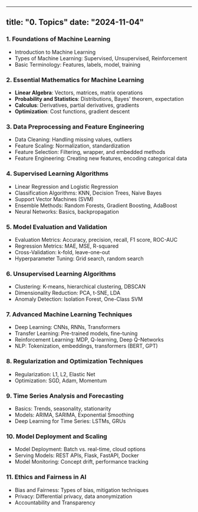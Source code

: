 
---
title: "0. Topics"
date: "2024-11-04"
---

### **1. Foundations of Machine Learning**
   - Introduction to Machine Learning
   - Types of Machine Learning: Supervised, Unsupervised, Reinforcement
   - Basic Terminology: Features, labels, model, training

### **2. Essential Mathematics for Machine Learning**
   - **Linear Algebra**: Vectors, matrices, matrix operations
   - **Probability and Statistics**: Distributions, Bayes' theorem, expectation
   - **Calculus**: Derivatives, partial derivatives, gradients
   - **Optimization**: Cost functions, gradient descent

### **3. Data Preprocessing and Feature Engineering**
   - Data Cleaning: Handling missing values, outliers
   - Feature Scaling: Normalization, standardization
   - Feature Selection: Filtering, wrapper, and embedded methods
   - Feature Engineering: Creating new features, encoding categorical data

### **4. Supervised Learning Algorithms**
   - Linear Regression and Logistic Regression
   - Classification Algorithms: KNN, Decision Trees, Naive Bayes
   - Support Vector Machines (SVM)
   - Ensemble Methods: Random Forests, Gradient Boosting, AdaBoost
   - Neural Networks: Basics, backpropagation

### **5. Model Evaluation and Validation**
   - Evaluation Metrics: Accuracy, precision, recall, F1 score, ROC-AUC
   - Regression Metrics: MAE, MSE, R-squared
   - Cross-Validation: k-fold, leave-one-out
   - Hyperparameter Tuning: Grid search, random search

### **6. Unsupervised Learning Algorithms**
   - Clustering: K-means, hierarchical clustering, DBSCAN
   - Dimensionality Reduction: PCA, t-SNE, LDA
   - Anomaly Detection: Isolation Forest, One-Class SVM

### **7. Advanced Machine Learning Techniques**
   - Deep Learning: CNNs, RNNs, Transformers
   - Transfer Learning: Pre-trained models, fine-tuning
   - Reinforcement Learning: MDP, Q-learning, Deep Q-Networks
   - NLP: Tokenization, embeddings, transformers (BERT, GPT)

### **8. Regularization and Optimization Techniques**
   - Regularization: L1, L2, Elastic Net
   - Optimization: SGD, Adam, Momentum

### **9. Time Series Analysis and Forecasting**
   - Basics: Trends, seasonality, stationarity
   - Models: ARIMA, SARIMA, Exponential Smoothing
   - Deep Learning for Time Series: LSTMs, GRUs
   
### **10. Model Deployment and Scaling**
   - Model Deployment: Batch vs. real-time, cloud options
   - Serving Models: REST APIs, Flask, FastAPI, Docker
   - Model Monitoring: Concept drift, performance tracking

### **11. Ethics and Fairness in AI**
   - Bias and Fairness: Types of bias, mitigation techniques
   - Privacy: Differential privacy, data anonymization
   - Accountability and Transparency

